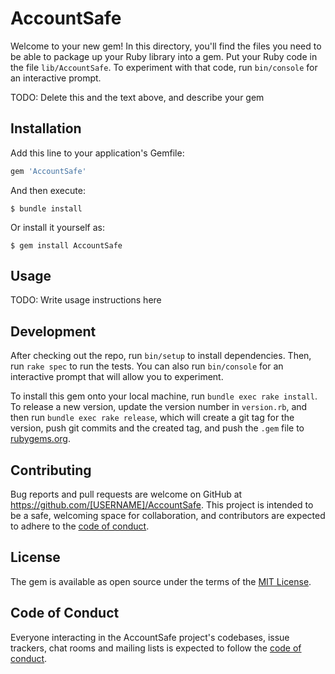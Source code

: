 # AccountSafe

Welcome to your new gem! In this directory, you'll find the files you need to be able to package up your Ruby library into a gem. Put your Ruby code in the file `lib/AccountSafe`. To experiment with that code, run `bin/console` for an interactive prompt.

TODO: Delete this and the text above, and describe your gem

## Installation

Add this line to your application's Gemfile:

```ruby
gem 'AccountSafe'
```

And then execute:

    $ bundle install

Or install it yourself as:

    $ gem install AccountSafe

## Usage

TODO: Write usage instructions here

## Development

After checking out the repo, run `bin/setup` to install dependencies. Then, run `rake spec` to run the tests. You can also run `bin/console` for an interactive prompt that will allow you to experiment.

To install this gem onto your local machine, run `bundle exec rake install`. To release a new version, update the version number in `version.rb`, and then run `bundle exec rake release`, which will create a git tag for the version, push git commits and the created tag, and push the `.gem` file to [rubygems.org](https://rubygems.org).

## Contributing

Bug reports and pull requests are welcome on GitHub at https://github.com/[USERNAME]/AccountSafe. This project is intended to be a safe, welcoming space for collaboration, and contributors are expected to adhere to the [code of conduct](https://github.com/[USERNAME]/AccountSafe/blob/master/CODE_OF_CONDUCT.md).

## License

The gem is available as open source under the terms of the [MIT License](https://opensource.org/licenses/MIT).

## Code of Conduct

Everyone interacting in the AccountSafe project's codebases, issue trackers, chat rooms and mailing lists is expected to follow the [code of conduct](https://github.com/[USERNAME]/AccountSafe/blob/master/CODE_OF_CONDUCT.md).
